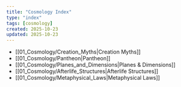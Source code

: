 ```yaml
---
title: "Cosmology Index"
type: "index"
tags: [cosmology]
created: 2025-10-23
updated: 2025-10-23
---
```

- [[01_Cosmology/Creation_Myths|Creation Myths]]
- [[01_Cosmology/Pantheon|Pantheon]]
- [[01_Cosmology/Planes_and_Dimensions|Planes & Dimensions]]
- [[01_Cosmology/Afterlife_Structures|Afterlife Structures]]
- [[01_Cosmology/Metaphysical_Laws|Metaphysical Laws]]
